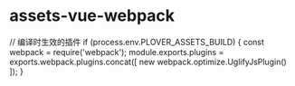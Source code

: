 # assets-vue-webpack




// 编译时生效的插件
if (process.env.PLOVER_ASSETS_BUILD) {
  const webpack = require('webpack');
  module.exports.plugins = exports.webpack.plugins.concat([
    new webpack.optimize.UglifyJsPlugin()
  ]);
}
